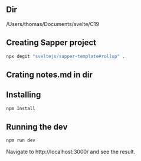## Dir
/Users/thomas/Documents/svelte/C19

## Creating Sapper project
```bash
npx degit "sveltejs/sapper-template#rollup" .
```

## Crating notes.md in dir

## Installing
```bash
npm Install
```

## Running the dev
```bash
npm run dev
```
Navigate to http://localhost:3000/ and see the result.




